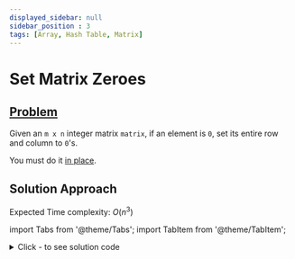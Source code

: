 ```yaml
---
displayed_sidebar: null
sidebar_position : 3
tags: [Array, Hash Table, Matrix]
---
```


# Set Matrix Zeroes

## [Problem](https://leetcode.com/problems/set-matrix-zeroes/)

<p>Given an <code>m x n</code> integer matrix <code>matrix</code>, if an element is <code>0</code>, set its entire row and column to <code>0</code>&#39;s.</p>

<p>You must do it <a href="https://en.wikipedia.org/wiki/In-place_algorithm" target="_blank">in place</a>.</p>

## Solution Approach

Expected Time complexity: $O(n^3)$

import Tabs from '@theme/Tabs';
import TabItem from '@theme/TabItem';

<details><summary>Click - to see solution code</summary>

<Tabs>
<TabItem value="cpp" label="C++">

```cpp
class Solution {
   public:
    void setZeroes(vector<vector<int>>& matrix){
        vector<vector<int>> a = matrix;
        int n = matrix.size();
        int m = matrix[0].size();
        
        for (int i = 0; i < n; i++) {
            for (int j = 0; j < m; j++) {
                if (matrix[i][j] == 0) {
                    for (int k = 0; k < n; k++) a[k][j] = 0;
                    for (int k = 0; k < m; k++) a[i][k] = 0;
                }
            }
        }
        matrix = a;
    }
};

```
</TabItem>
</Tabs>

</details>
